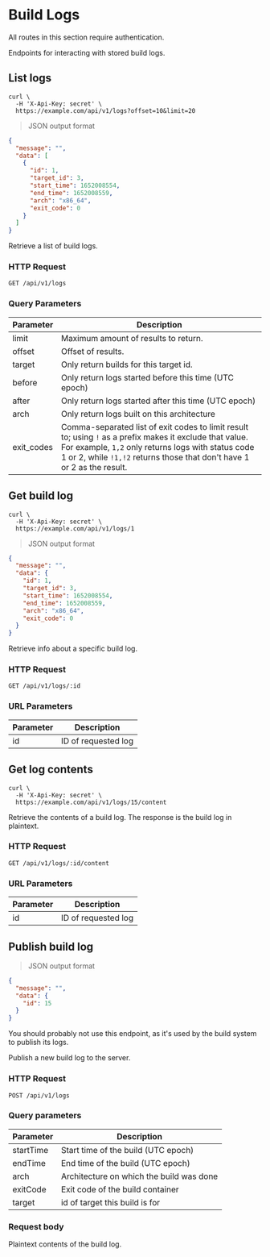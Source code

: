 # Build Logs

<aside class="notice">

All routes in this section require authentication.

</aside>

Endpoints for interacting with stored build logs.

## List logs

```shell
curl \
  -H 'X-Api-Key: secret' \
  https://example.com/api/v1/logs?offset=10&limit=20
```

> JSON output format

```json
{
  "message": "",
  "data": [
    {
      "id": 1,
      "target_id": 3,
      "start_time": 1652008554,
      "end_time": 1652008559,
      "arch": "x86_64",
      "exit_code": 0
    }
  ]
}
```

Retrieve a list of build logs.

### HTTP Request

`GET /api/v1/logs`

### Query Parameters

Parameter | Description
--------- | -----------
limit | Maximum amount of results to return.
offset | Offset of results.
target | Only return builds for this target id.
before | Only return logs started before this time (UTC epoch)
after | Only return logs started after this time (UTC epoch)
arch | Only return logs built on this architecture
exit_codes | Comma-separated list of exit codes to limit result to; using `!` as a prefix makes it exclude that value. For example, `1,2` only returns logs with status code 1 or 2, while `!1,!2` returns those that don't have 1 or 2 as the result.


## Get build log

```shell
curl \
  -H 'X-Api-Key: secret' \
  https://example.com/api/v1/logs/1
```

> JSON output format

```json
{
  "message": "",
  "data": {
    "id": 1,
    "target_id": 3,
    "start_time": 1652008554,
    "end_time": 1652008559,
    "arch": "x86_64",
    "exit_code": 0
  }
}
```

Retrieve info about a specific build log.

### HTTP Request

`GET /api/v1/logs/:id`

### URL Parameters

Parameter | Description
--------- | -----------
id | ID of requested log

## Get log contents

```shell
curl \
  -H 'X-Api-Key: secret' \
  https://example.com/api/v1/logs/15/content
```

Retrieve the contents of a build log. The response is the build log in
plaintext.

### HTTP Request

`GET /api/v1/logs/:id/content`

### URL Parameters

Parameter | Description
--------- | -----------
id | ID of requested log

## Publish build log

> JSON output format

```json
{
  "message": "",
  "data": {
    "id": 15
  }
}
```

<aside class="warning">

You should probably not use this endpoint, as it's used by the build system to
publish its logs.

</aside>

Publish a new build log to the server.

### HTTP Request

`POST /api/v1/logs`

### Query parameters

Parameter | Description
--------- | -----------
startTime | Start time of the build (UTC epoch)
endTime | End time of the build (UTC epoch)
arch | Architecture on which the build was done
exitCode | Exit code of the build container
target | id of target this build is for

### Request body

Plaintext contents of the build log.
